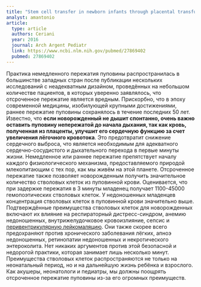 ```yaml
---
title: "Stem cell transfer in newborn infants through placental transfusion via delayed umbilical cord clamping"
analyst: amantonio
article:
  type: article
  authors: Ceriani
  year: 2016
  journal: Arch Argent Pediatr
  link: https://www.ncbi.nlm.nih.gov/pubmed/27869402
  pubmed: 27869402
---
```


Практика немедленного пережатия пуповины распространилась в большинстве западных стран после публикации нескольких исследований с неадекватным дизайном, проведённых на небольшом количестве пациентов, в которых уверенно заявлялось, что отсроченное пережатие является вредным. Прискорбно, что в эпоху современной медицины, изобилующей крупными достижениями, раннее пережатие пуповины сохранялось в течение последних 50 лет.
Известно, что **если новорожденный не дышит спонтанно, очень важно оставить пуповину непережатой до начала дыхания, так как кровь, полученная из плаценты, улучшит его сердечную функцию за счет увеличения лёгочного кровотока**. Это предотвратит снижение сердечного выброса, что является необходимым для адекватного сердечно-сосудистого и дыхательного перехода в первые минуты жизни. Немедленное или раннее пережатие препятствует началу каждого физиологического механизма, предоставляемого природой млекопитающим с тех пор, как мы живём на этой планете.
Отсроченное пережатие также позволяет новорожденным получить значительное количество стволовых клеток из пуповинной крови. Оценивается, что при задержке пережатия в 3 минуты младенец получает 1100-45000 гемопоэтических стволовых клеток. У недоношенных младенцев концентрация стволовых клеток в пуповинной крови значительно выше. Подтверждённые преимущества стволовых клеток для новорожденных включают их влияние на респираторный дистресс-синдром, анемию недоношенных, внутрижелудочковое кровоизлияние, сепсис и [перивентрикулярную лейкомаляцию](https://en.wikipedia.org/wiki/Periventricular_leukomalacia). Они также скорее всего предохраняют против хронического заболевания лёгких, апноэ недоношенных, ретинопатии недоношенных и некротического энтероколита. Нет никаких аргументов против этой безопасной и недорогой практики, которая занимает лишь несколько минут. Преимущества стволовых клеток распространяются не только на неонатальный период, но и на дальнейшую жизнь ребёнка и взрослого. Как акушеры, неонатологи и педиатры, мы должны поощрять отсроченное пережатие пуповины из-за его огромных преимуществ.
